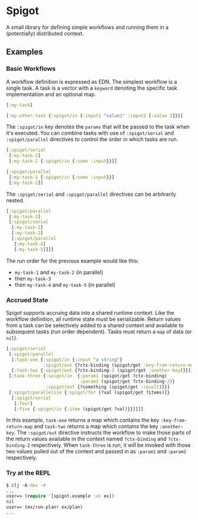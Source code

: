 # Spigot

A small library for defining simple workflows and running them in a (potentially) distributed context.

## Examples

### Basic Workflows

A workflow definition is expressed as EDN. The simplest workflow is a single task. A task is a vector with a `keyword` denoting the
specific task implementation and an optional map.

```clojure
[:my-task]

[:my-other-task {:spigot/in {:input1 "value1" :input2 [:value 2]}}]
```

The `:spigot/in` key denotes the `params` that will be passed to the task when it's executed. You can combine tasks with
use of `:spigot/serial` and `:spigot/parallel` directives to control the order in which tasks are run.

```clojure
[:spigot/serial
 [:my-task-1]
 [:my-task-2 {:spigot/in {:some :input}}]]

[:spigot/parallel
 [:my-task-1 {:spigot/in {:some :input}}]
 [:my-task-2]]
```

The `:spigot/serial` and `:spigot/parallel` directives can be arbitrarily nested.

```clojure
[:spigot/parallel
 [:my-task-1]
 [:spigot/serial
  [:my-task-2]
  [:my-task-3]
  [:spigot/parallel
   [:my-task-4]
   [:my-task-5]]]]
```

The run order for the previous example would like this:
- `my-task-1` and `my-task-2` (in parallel)
- then `my-task-3`
- then `my-task-4` and `my-task-5` (in parallel)

### Accrued State

Spigot supports accruing data into a shared runtime context. Like the workflow definition, all runtime state must be serializable.
Return values from a task can be selectively added to a shared context and available to subsequent tasks (run order dependent).
Tasks must return a `map` of data (or `nil`).

```clojure
[:spigot/serial
 [:spigot/parallel
  [:task-one {:spigot/in {:input "a string"}
              :spigot/out {?ctx-binding (spigot/get :key-from-return-map)}}]
  [:task-two {:spigot/out {?ctx-binding-2 (spigot/get :another-key)}}]]
 [:task-three {:spigot/in  {:param1 (spigot/get ?ctx-binding)
                            :param2 (spigot/get ?ctx-binding-2)}
               :spigot/out {?something (spigot/get :result)}}]
 [:spigot/parallelize {:spigot/for [?val (spigot/get ?items)]}
  [:spigot/serial
   [:four]
   [:five {:spigot/in {:item (spigot/get ?val)}}]]]]
```

In this example, `task-one` returns a map which contains the key `:key-from-return-map` and `task-two` returns a map
which contains the key `:another-key`. The `:spigot/out` directive instructs the workflow to make those parts of the return
values available in the context named `?ctx-binding` and `?ctx-binding-2` respectively. When `task-three` is run, it will be
invoked with those two values pulled out of the context and passed in as `:param1` and `:param2` respectively.

### Try at the REPL

```clojure
$ clj -A:dev -r
...
user=> (require '[spigot.example :as ex])
nil
user=> (ex/run-plan! ex/plan)
...
```
